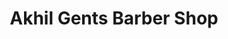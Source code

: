 ---
title: "Akhil Gents Barber Shop"
url: /pinnakkanad/akhil-gents-barber-shop/
shop: hairdresser
---